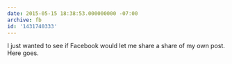 ```yaml
---
date: 2015-05-15 18:38:53.000000000 -07:00
archive: fb
id: '1431740333'
---
```


I just wanted to see if Facebook would let me share a share of my own post. Here goes.
